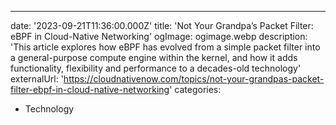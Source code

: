 ---
date: '2023-09-21T11:36:00.000Z'
title: 'Not Your Grandpa’s Packet Filter: eBPF in Cloud-Native Networking'
ogImage: ogimage.webp
description: 'This article explores how eBPF has evolved from a simple packet filter into a general-purpose compute engine within the kernel, and how it adds functionality, flexibility and performance to a decades-old technology'
externalUrl: 'https://cloudnativenow.com/topics/not-your-grandpas-packet-filter-ebpf-in-cloud-native-networking'
categories:
- Technology
